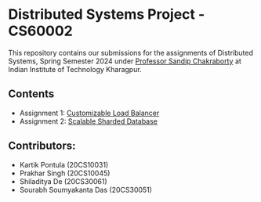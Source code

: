 # Distributed Systems Project - CS60002

This repository contains our submissions for the assignments of Distributed Systems, Spring Semester 2024 under [Professor Sandip Chakraborty](https://cse.iitkgp.ac.in/~sandipc/) at Indian Institute of Technology Kharagpur.

## Contents
- Assignment 1: [Customizable Load Balancer](./A1/)
- Assignment 2: [Scalable Sharded Database](./A2/)

## Contributors:
- Kartik Pontula (20CS10031)
- Prakhar Singh (20CS10045)
- Shiladitya De (20CS30061)
- Sourabh Soumyakanta Das (20CS30051)